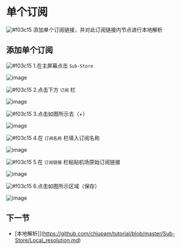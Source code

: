 # 单个订阅

![#f03c15](https://placehold.it/15/f03c15/000000?text=+) 添加单个订阅链接，并对此订阅链接内节点进行本地解析

## 添加单个订阅

![#f03c15](https://placehold.it/15/f03c15/000000?text=+) 1.在主屏幕点击 `Sub-Store`

![image](https://raw.githubusercontent.com/chiupam/tutorial-image/master/Sub-Store/Sub-Store.jpg)

![#f03c15](https://placehold.it/15/f03c15/000000?text=+) 2.点击下方 `订阅` 栏

![image](https://raw.githubusercontent.com/chiupam/tutorial-image/master/Sub-Store/Single_subscription_1.jpg)

![#f03c15](https://placehold.it/15/f03c15/000000?text=+) 3.点击如图所示去（+）

![image](https://raw.githubusercontent.com/chiupam/tutorial-image/master/Sub-Store/Single_subscription_2.jpg)

![#f03c15](https://placehold.it/15/f03c15/000000?text=+) 4.在 `订阅名称` 栏填入订阅名称

![image](https://raw.githubusercontent.com/chiupam/tutorial-image/master/Sub-Store/Single_subscription_3.jpg)

![#f03c15](https://placehold.it/15/f03c15/000000?text=+) 5.在 `订阅链接` 栏粘贴机场原始订阅链接

![image](https://raw.githubusercontent.com/chiupam/tutorial-image/master/Sub-Store/Single_subscription_4.jpg)

![#f03c15](https://placehold.it/15/f03c15/000000?text=+) 6.点击如图所示区域（保存）

![image](https://raw.githubusercontent.com/chiupam/tutorial-image/master/Sub-Store/Single_subscription_5.jpg)

## 下一节

- [本地解析]](https://github.com/chiupam/tutorial/blob/master/Sub-Store/Local_resolution.md)